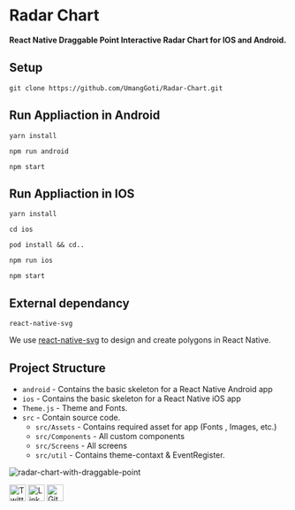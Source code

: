 # Radar Chart
<b>React Native Draggable Point Interactive Radar Chart for IOS and Android.</b>

## Setup
```
git clone https://github.com/UmangGoti/Radar-Chart.git
```

## Run Appliaction in Android
```yarn install```

```npm run android```

```npm start```

## Run Appliaction in IOS
```yarn install```

```cd ios```

```pod install && cd..```

```npm run ios```

```npm start```

## External dependancy
`react-native-svg`

We use [react-native-svg](https://github.com/software-mansion/react-native-svg.git) to design and create polygons in React Native.

## Project Structure
- `android` - Contains the basic skeleton for a React Native Android app
- `ios` - Contains the basic skeleton for a React Native iOS app
- `Theme.js` - Theme and Fonts.
- `src` - Contain source code.
  * `src/Assets` - Contains required asset for app (Fonts , Images, etc.)
  * `src/Components` - All custom components
  * `src/Screens` - All screens
  * `src/util` - Contains theme-contaxt & EventRegister.




![radar-chart-with-draggable-point](https://github.com/UmangGoti/Radar-Chart/blob/Develop/gif/Simulator%20Screen%20Recording%20-%20iPhone%2014%20Pro%20Max%20-%202023-01-02%20at%2018.10.36.gif)

<a href="https://twitter.com/umanggoti" target="_blank"><img src="https://github.com/UmangGoti/Radar-Chart/blob/Develop/SocialMediaIcon/twitter.png" alt="Twitter" width="30"></a>
<a href="https://in.linkedin.com/in/umang-goti-21995617b" target="_blank"><img src="https://github.com/UmangGoti/Radar-Chart/blob/Develop/SocialMediaIcon/linkedin.png" alt="LinkedIn" width="30"></a>
<a href="https://github.com/UmangGoti" target="_blank"><img src="https://github.com/UmangGoti/Radar-Chart/blob/Develop/SocialMediaIcon/github.png" alt="GitHub" width="30"></a>
